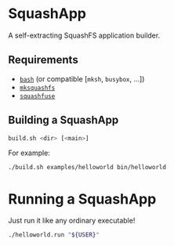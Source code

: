 # SquashApp

A self-extracting SquashFS application builder.

## Requirements

- [`bash`](https://www.gnu.org/software/bash) (or compatible [`mksh`, `busybox`, ...])
- [`mksquashfs`](https://github.com/plougher/squashfs-tools)
- [`squashfuse`](https://github.com/vasi/squashfuse)


## Building a SquashApp

```bash
build.sh <dir> [<main>]
```

For example:

```bash
./build.sh examples/helloworld bin/helloworld
```


# Running a SquashApp

Just run it like any ordinary executable!

```bash
./helloworld.run "${USER}"
```
